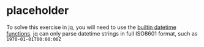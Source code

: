 # placeholder

To solve this exercise in jq, you will need to use the [builtin datetime functions][date-funcs].
jq can only parse datetime strings in full ISO8601 format, such as `1970-01-01T00:00:00Z`

[date-funcs]: https://jqlang.github.io/jq/manual/v1.6/#Dates 
